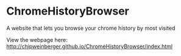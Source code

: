 # ChromeHistoryBrowser
A website that lets you browse your chrome history by most visited


View the webpage here: 
http://chipweinberger.github.io/ChromeHistoryBrowser/index.html


